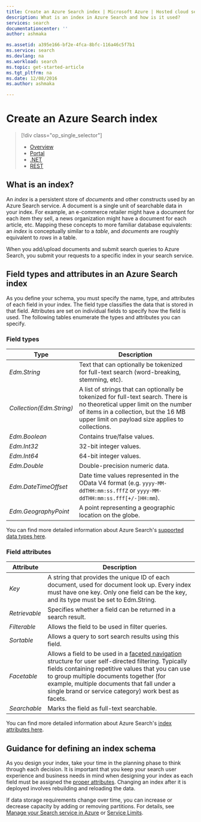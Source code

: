 ```yaml
---
title: Create an Azure Search index | Microsoft Azure | Hosted cloud search service
description: What is an index in Azure Search and how is it used?
services: search
documentationcenter: ''
author: ashmaka

ms.assetid: a395e166-bf2e-4fca-8bfc-116a46c5f7b1
ms.service: search
ms.devlang: na
ms.workload: search
ms.topic: get-started-article
ms.tgt_pltfrm: na
ms.date: 12/08/2016
ms.author: ashmaka

---
```

# Create an Azure Search index
> [!div class="op_single_selector"]
> * [Overview](search-what-is-an-index.md)
> * [Portal](search-create-index-portal.md)
> * [.NET](search-create-index-dotnet.md)
> * [REST](search-create-index-rest-api.md)
> 
> 

## What is an index?
An *index* is a persistent store of *documents* and other constructs used by an Azure Search service. A document is a single unit of searchable data in your index. For example, an e-commerce retailer might have a document for each item they sell, a news organization might have a document for each article, etc. Mapping these concepts to more familiar database equivalents: an *index* is conceptually similar to a *table*, and *documents* are roughly equivalent to *rows* in a table.

When you add/upload documents and submit search queries to Azure Search, you submit your requests to a specific index in your search service.

## Field types and attributes in an Azure Search index
As you define your schema, you must specify the name, type, and attributes of each field in your index. The field type classifies the data that is stored in that field. Attributes are set on individual fields to specify how the field is used. The following tables enumerate the types and attributes you can specify.

### Field types
| Type | Description |
| --- | --- |
| *Edm.String* |Text that can optionally be tokenized for full-text search (word-breaking, stemming, etc). |
| *Collection(Edm.String)* |A list of strings that can optionally be tokenized for full-text search. There is no theoretical upper limit on the number of items in a collection, but the 16 MB upper limit on payload size applies to collections. |
| *Edm.Boolean* |Contains true/false values. |
| *Edm.Int32* |32-bit integer values. |
| *Edm.Int64* |64-bit integer values. |
| *Edm.Double* |Double-precision numeric data. |
| *Edm.DateTimeOffset* |Date time values represented in the OData V4 format (e.g. `yyyy-MM-ddTHH:mm:ss.fffZ` or `yyyy-MM-ddTHH:mm:ss.fff[+/-]HH:mm`). |
| *Edm.GeographyPoint* |A point representing a geographic location on the globe. |

You can find more detailed information about Azure Search's [supported data types here](https://docs.microsoft.com/rest/api/searchservice/Supported-data-types).

### Field attributes
| Attribute | Description |
| --- | --- |
| *Key* |A string that provides the unique ID of each document, used for document look up. Every index must have one key. Only one field can be the key, and its type must be set to Edm.String. |
| *Retrievable* |Specifies whether a field can be returned in a search result. |
| *Filterable* |Allows the field to be used in filter queries. |
| *Sortable* |Allows a query to sort search results using this field. |
| *Facetable* |Allows a field to be used in a [faceted navigation](search-faceted-navigation.md) structure for user self-directed filtering. Typically fields containing repetitive values that you can use to group multiple documents together (for example, multiple documents that fall under a single brand or service category) work best as facets. |
| *Searchable* |Marks the field as full-text searchable. |

You can find more detailed information about Azure Search's [index attributes here](https://docs.microsoft.com/rest/api/searchservice/Create-Index).

## Guidance for defining an index schema
As you design your index, take your time in the planning phase to think through each decision. It is important that you keep your search user experience and business needs in mind when designing your index as each field must be assigned the [proper attributes](https://docs.microsoft.com/rest/api/searchservice/Create-Index). Changing an index after it is deployed involves rebuilding and reloading the data.

If data storage requirements change over time, you can increase or decrease capacity by adding or removing partitions. For details, see [Manage your Search service in Azure](search-manage.md) or [Service Limits](search-limits-quotas-capacity.md).

